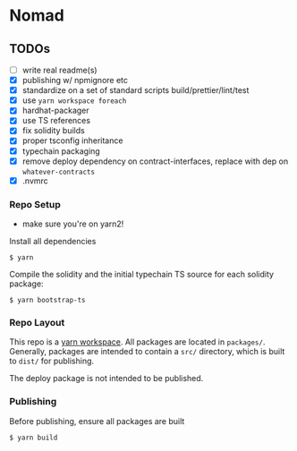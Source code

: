 # Nomad

## TODOs

- [ ] write real readme(s)
- [x] publishing w/ npmignore etc
- [x] standardize on a set of standard scripts build/prettier/lint/test
- [x] use `yarn workspace foreach`
- [x] hardhat-packager
- [x] use TS references
- [x] fix solidity builds
- [x] proper tsconfig inheritance
- [x] typechain packaging
- [x] remove deploy dependency on contract-interfaces, replace with
      dep on `whatever-contracts`
- [x] .nvmrc

### Repo Setup

- make sure you're on yarn2!

Install all dependencies

```
$ yarn
```

Compile the solidity and the initial typechain TS source for each solidity
package:

```
$ yarn bootstrap-ts
```

### Repo Layout

This repo is a [yarn workspace](https://yarnpkg.com/features/workspaces). All
packages are located in `packages/`. Generally, packages are intended to
contain a `src/` directory, which is built to `dist/` for publishing.

The deploy package is not intended to be published.

### Publishing

Before publishing, ensure all packages are built

```
$ yarn build
```
